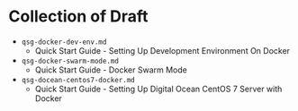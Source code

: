 # Collection of Draft
* ```qsg-docker-dev-env.md```
    * Quick Start Guide - Setting Up Development Environment On Docker 
* ```qsg-docker-swarm-mode.md```
    * Quick Start Guide - Docker Swarm Mode
* ```qsg-docean-centos7-docker.md```
    * Quick Start Guide - Setting Up Digital Ocean CentOS 7 Server with Docker
